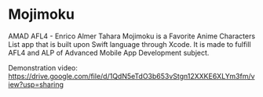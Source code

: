 # Mojimoku
AMAD AFL4 - Enrico Almer Tahara
Mojimoku is a Favorite Anime Characters List app that is built upon Swift language through Xcode. 
It is made to fulfill AFL4 and ALP of Advanced Mobile App Development subject.

Demonstration video: https://drive.google.com/file/d/1QdN5eTdO3b653vStgn12XXKE6XLYm3fm/view?usp=sharing
